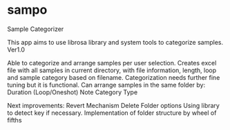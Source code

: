 # sampo
Sample Categorizer

This app aims to use librosa library and system tools to categorize samples. 
Ver1.0

Able to categorize and arrange samples per user selection. 
Creates excel file with all samples in current directory, with file information, length, loop and sample category based on filename. 
Categorization needs further fine tuning but it is functional.
Can arrange samples in the same folder by:
Duration (Loop/Oneshot)
Note
Category
Type

Next improvements: 
  Revert Mechanism
  Delete Folder options
  Using library to detect key if necessary. 
  Implementation of folder structure by wheel of fifths
  
